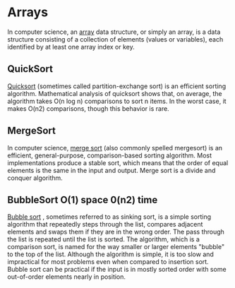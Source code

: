 # Arrays

In computer science, an [array](https://en.wikipedia.org/wiki/Array_data_structure) data structure, or simply an array, is a data structure consisting of a collection of elements (values or variables), each identified by at least one array index or key.

## QuickSort

[Quicksort](https://en.wikipedia.org/wiki/Quicksort) (sometimes called partition-exchange sort) is an efficient sorting algorithm. Mathematical analysis of quicksort shows that, on average, the algorithm takes O(n log n) comparisons to sort n items. In the worst case, it makes O(n2) comparisons, though this behavior is rare.

## MergeSort

In computer science, [merge sort](https://en.wikipedia.org/wiki/Merge_sort) (also commonly spelled mergesort) is an efficient, general-purpose, comparison-based sorting algorithm. Most implementations produce a stable sort, which means that the order of equal elements is the same in the input and output. Merge sort is a divide and conquer algorithm.

## BubbleSort O(1) space 0(n2) time

[Bubble sort](https://en.wikipedia.org/wiki/Bubble_sort) , sometimes referred to as sinking sort, is a simple sorting algorithm that repeatedly steps through the list, compares adjacent elements and swaps them if they are in the wrong order. The pass through the list is repeated until the list is sorted. The algorithm, which is a comparison sort, is named for the way smaller or larger elements "bubble" to the top of the list. Although the algorithm is simple, it is too slow and impractical for most problems even when compared to insertion sort. Bubble sort can be practical if the input is in mostly sorted order with some out-of-order elements nearly in position.
